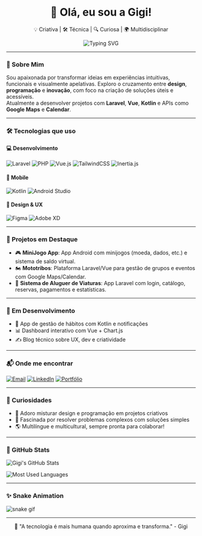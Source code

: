 <h1 align="center">👋 Olá, eu sou a Gigi!</h1>

<p align="center">
  💡 Criativa | 🛠️ Técnica | 🔍 Curiosa | 🌍 Multidisciplinar
</p>

<p align="center">
  <img src="https://readme-typing-svg.demolab.com?font=Fira+Code&pause=1000&center=true&vCenter=true&multiline=true&width=435&lines=UX+%7C+Laravel+%7C+Android+%7C+Criatividade+com+prop%C3%B3sito" alt="Typing SVG" />
</p>

---

### 🧠 Sobre Mim

Sou apaixonada por transformar ideias em experiências intuitivas, funcionais e visualmente apelativas. Exploro o cruzamento entre **design**, **programação** e **inovação**, com foco na criação de soluções úteis e acessíveis.  
Atualmente a desenvolver projetos com **Laravel**, **Vue**, **Kotlin** e APIs como **Google Maps** e **Calendar**.

---

### 🛠️ Tecnologias que uso

#### 💻 Desenvolvimento

![Laravel](https://img.shields.io/badge/Laravel-F55247?style=for-the-badge&logo=laravel&logoColor=white)
![PHP](https://img.shields.io/badge/PHP-777BB4?style=for-the-badge&logo=php&logoColor=white)
![Vue.js](https://img.shields.io/badge/Vue.js-41B883?style=for-the-badge&logo=vue.js&logoColor=white)
![TailwindCSS](https://img.shields.io/badge/Tailwind-06B6D4?style=for-the-badge&logo=tailwindcss&logoColor=white)
![Inertia.js](https://img.shields.io/badge/Inertia.js-4B5563?style=for-the-badge)

#### 📱 Mobile

![Kotlin](https://img.shields.io/badge/Kotlin-7F52FF?style=for-the-badge&logo=kotlin&logoColor=white)
![Android Studio](https://img.shields.io/badge/Android_Studio-3DDC84?style=for-the-badge&logo=android-studio&logoColor=white)

#### 🎨 Design & UX

![Figma](https://img.shields.io/badge/Figma-F24E1E?style=for-the-badge&logo=figma&logoColor=white)
![Adobe XD](https://img.shields.io/badge/AdobeXD-FF61F6?style=for-the-badge&logo=adobexd&logoColor=white)

---

### 🚀 Projetos em Destaque

- 🎮 **MiniJogo App**: App Android com minijogos (moeda, dados, etc.) e sistema de saldo virtual.
- 🏍️ **Mototribos**: Plataforma Laravel/Vue para gestão de grupos e eventos com Google Maps/Calendar.
- 🚗 **Sistema de Aluguer de Viaturas**: App Laravel com login, catálogo, reservas, pagamentos e estatísticas.

---

### 🌱 Em Desenvolvimento

- 📲 App de gestão de hábitos com Kotlin e notificações
- 📊 Dashboard interativo com Vue + Chart.js
- ✍️ Blog técnico sobre UX, dev e criatividade

---

### 📬 Onde me encontrar

[![Email](https://img.shields.io/badge/Email-EA4335?style=for-the-badge&logo=gmail&logoColor=white)](mailto:gigi.dev.exemplo@gmail.com)
[![LinkedIn](https://img.shields.io/badge/LinkedIn-0077B5?style=for-the-badge&logo=linkedin&logoColor=white)](https://linkedin.com/in/seu-linkedin)
[![Portfólio](https://img.shields.io/badge/Portef%C3%B3lio-000000?style=for-the-badge&logo=notion&logoColor=white)](https://gigi-portfolio.exemplo)

---

### 💖 Curiosidades

- 🎨 Adoro misturar design e programação em projetos criativos  
- 🧩 Fascinada por resolver problemas complexos com soluções simples  
- 🌎 Multilíngue e multicultural, sempre pronta para colaborar!

---

### 🐍 GitHub Stats

![Gigi's GitHub Stats](https://github-readme-stats.vercel.app/api?username=teu-username&show_icons=true&theme=tokyonight&hide_title=true)

![Most Used Languages](https://github-readme-stats.vercel.app/api/top-langs/?username=teu-username&layout=compact&theme=tokyonight)

---

### ✨ Snake Animation

![snake gif](https://github.com/teu-username/teu-username/blob/output/github-contribution-grid-snake.svg)

---

<p align="center">💬 "A tecnologia é mais humana quando aproxima e transforma." - Gigi</p>
